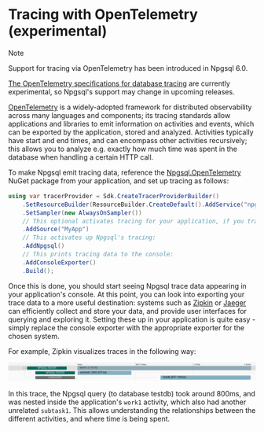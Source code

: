 # Tracing with OpenTelemetry (experimental)

> [!NOTE]
> Support for tracing via OpenTelemetry has been introduced in Npgsql 6.0.
>
> [The OpenTelemetry specifications for database tracing](https://github.com/open-telemetry/opentelemetry-specification/blob/main/specification/trace/semantic_conventions/database.md) are currently experimental, so Npgsql's support may change in upcoming releases.

[OpenTelemetry](https://opentelemetry.io/) is a widely-adopted framework for distributed observability across many languages and components; its tracing standards allow applications and libraries to emit information on activities and events, which can be exported by the application, stored and analyzed. Activities typically have start and end times, and can encompass other activities recursively; this allows you to analyze e.g. exactly how much time was spent in the database when handling a certain HTTP call.

To make Npgsql emit tracing data, reference the [Npgsql.OpenTelemetry](https://www.nuget.org/packages/Npgsql.OpenTelemetry) NuGet package from your application, and set up tracing as follows:

```csharp
using var tracerProvider = Sdk.CreateTracerProviderBuilder()
    .SetResourceBuilder(ResourceBuilder.CreateDefault().AddService("npgsql-tester"))
    .SetSampler(new AlwaysOnSampler())
    // This optional activates tracing for your application, if you trace your own activities:
    .AddSource("MyApp")
    // This activates up Npgsql's tracing:
    .AddNpgsql()
    // This prints tracing data to the console:
    .AddConsoleExporter()
    .Build();
```

Once this is done, you should start seeing Npgsql trace data appearing in your application's console. At this point, you can look into exporting your trace data to a more useful destination: systems such as [Zipkin](https://zipkin.io/) or [Jaeger](https://www.jaegertracing.io/) can efficiently collect and store your data, and provide user interfaces for querying and exploring it. Setting these up in your application is quite easy - simply replace the console exporter with the appropriate exporter for the chosen system.

For example, Zipkin visualizes traces in the following way:

![Zipkin UI Sample](/img/zipkin.png)

In this trace, the Npgsql query (to database testdb) took around 800ms, and was nested inside the application's `work1` activity, which also had another unrelated `subtask1`. This allows understanding the relationships between the different activities, and where time is being spent.
